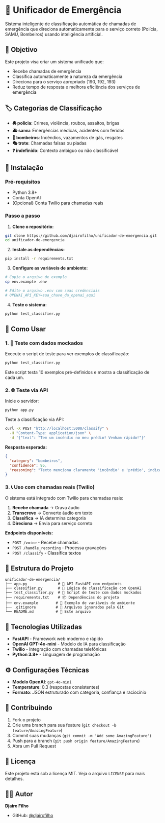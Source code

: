 # 🚨 Unificador de Emergência

Sistema inteligente de classificação automática de chamadas de emergência que direciona automaticamente para o serviço correto (Polícia, SAMU, Bombeiros) usando inteligência artificial.

## 🎯 Objetivo

Este projeto visa criar um sistema unificado que:
- Recebe chamadas de emergência
- Classifica automaticamente a natureza da emergência
- Direciona para o serviço apropriado (190, 192, 193)
- Reduz tempo de resposta e melhora eficiência dos serviços de emergência

## 🏷️ Categorias de Classificação

- **🚔 policia**: Crimes, violência, roubos, assaltos, brigas
- **🚑 samu**: Emergências médicas, acidentes com feridos
- **🚒 bombeiros**: Incêndios, vazamentos de gás, resgates
- **🎭 trote**: Chamadas falsas ou piadas
- **❓ indefinido**: Contexto ambíguo ou não classificável

## 🚀 Instalação

### Pré-requisitos
- Python 3.8+
- Conta OpenAI
- (Opcional) Conta Twilio para chamadas reais

### Passo a passo

1. **Clone o repositório:**
```bash
git clone https://github.com/djairofilho/unificador-de-emergencia.git
cd unificador-de-emergencia
```

2. **Instale as dependências:**
```bash
pip install -r requirements.txt
```

3. **Configure as variáveis de ambiente:**
```bash
# Copie o arquivo de exemplo
cp env.example .env

# Edite o arquivo .env com suas credenciais
# OPENAI_API_KEY=sua_chave_da_openai_aqui
```

4. **Teste o sistema:**
```bash
python test_classifier.py
```

## 📖 Como Usar

### 1. 🧪 Teste com dados mockados

Execute o script de teste para ver exemplos de classificação:
```bash
python test_classifier.py
```

Este script testa 10 exemplos pré-definidos e mostra a classificação de cada um.

### 2. 🌐 Teste via API

Inicie o servidor:
```bash
python app.py
```

Teste a classificação via API:
```bash
curl -X POST "http://localhost:5000/classify" \
  -H "Content-Type: application/json" \
  -d '{"text": "Tem um incêndio no meu prédio! Venham rápido!"}'
```

**Resposta esperada:**
```json
{
  "category": "bombeiros",
  "confidence": 95,
  "reasoning": "Texto menciona claramente 'incêndio' e 'prédio', indicando necessidade dos bombeiros"
}
```

### 3. 📞 Uso com chamadas reais (Twilio)

O sistema está integrado com Twilio para chamadas reais:
1. **Recebe chamada** → Grava áudio
2. **Transcreve** → Converte áudio em texto
3. **Classifica** → IA determina categoria
4. **Direciona** → Envia para serviço correto

**Endpoints disponíveis:**
- `POST /voice` - Recebe chamadas
- `POST /handle_recording` - Processa gravações
- `POST /classify` - Classifica textos

## 📁 Estrutura do Projeto

```
unificador-de-emergencia/
├── app.py              # 🚀 API FastAPI com endpoints
├── classifier.py       # 🧠 Lógica de classificação com OpenAI
├── test_classifier.py  # 🧪 Script de teste com dados mockados
├── requirements.txt    # 📦 Dependências do projeto
├── env.example        # 🔧 Exemplo de variáveis de ambiente
├── .gitignore         # 🚫 Arquivos ignorados pelo Git
└── README.md          # 📖 Este arquivo
```

## 🔧 Tecnologias Utilizadas

- **FastAPI** - Framework web moderno e rápido
- **OpenAI GPT-4o-mini** - Modelo de IA para classificação
- **Twilio** - Integração com chamadas telefônicas
- **Python 3.8+** - Linguagem de programação

## ⚙️ Configurações Técnicas

- **Modelo OpenAI**: `gpt-4o-mini`
- **Temperature**: 0.3 (respostas consistentes)
- **Formato**: JSON estruturado com categoria, confiança e raciocínio

## 🤝 Contribuindo

1. Fork o projeto
2. Crie uma branch para sua feature (`git checkout -b feature/AmazingFeature`)
3. Commit suas mudanças (`git commit -m 'Add some AmazingFeature'`)
4. Push para a branch (`git push origin feature/AmazingFeature`)
5. Abra um Pull Request

## 📄 Licença

Este projeto está sob a licença MIT. Veja o arquivo `LICENSE` para mais detalhes.

## 👨‍💻 Autor

**Djairo Filho**
- GitHub: [@djairofilho](https://github.com/djairofilho)
